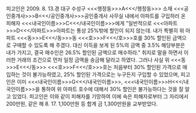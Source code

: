 피고인은 2009. 8. 13.경 대구 수성구 <<<행정동>>>A<<</행정동>>> 소재 <<<공인중개사>>>B<<</공인중개사>>>공인중개사 사무실 내에서 아파트를 구입하러 온 피해자 <<<내국인이름>>>C<<</내국인이름>>>에게 "일반적으로 <<<아파트>>>D<<</아파트>>>아파트는 통상 25%밖에 할인이 되지 않는데. 내가 특별히 위 아파트 <<<동>>>E<<</동>>>동 <<<호>>>F<<</호>>>호를 30% 할인된 금액으로 구매할 수 있도록 해 주겠다. 대신 이득을 보게 된 5%의 금액 중 3.5% 해당부분은 내가 가지고, 결국 매수인은 26.5% 할인된 금액으로 매수하라." 취지로 말을 하면서 이러한 거래의 조건으로 먼저 일정 금액을 송금해 달라고 하였다. 그러나 사실 위 <<<동>>>E<<</동>>> <<<호>>>F<<</호>>>호는 처음부터 30% 할인된 가격으로 매입하는 것이 불가능하였고, 25% 할인된 가격으로는 누구든지 구입할 수 있었으며, 피고인은 이미 <<<내국인이름>>>G<<</내국인이름>>>, <<<내국인이름>>>H<<</내국인이름>>>을 통하여 위 아파트 호수에 대해서 30% 할인은 불가능하다는 것을 잘 알고 있었다.
피고인은 이와 같이 피해자를 기망하여 이에 속은 피해자로부터 그 자리에서 200만원, 같은 해 8. 17. 1,100만원 등 합계 금 1,300만원을 교부받았다.
